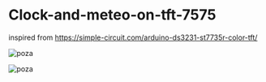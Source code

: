 # Clock-and-meteo-on-tft-7575

inspired from https://simple-circuit.com/arduino-ds3231-st7735r-color-tft/

![poza](https://github.com/vlad-gheorghe/Clock-and-meteo-on-tft-7575/blob/master/IMG_20190921_175427.jpg)

![poza](https://github.com/vlad-gheorghe/Clock-and-meteo-on-tft-7575/blob/master/IMG_20190921_180701.jpg)
